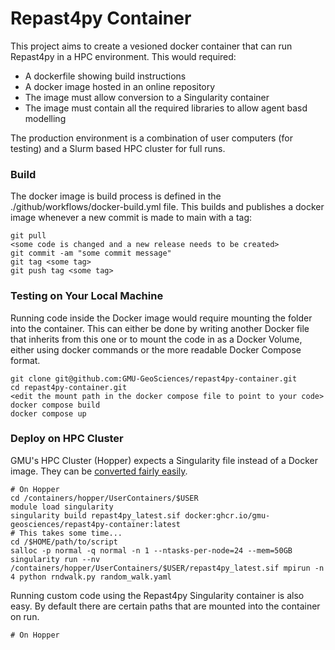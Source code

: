 # Repast4py Container
This project aims to create a vesioned docker container that can run Repast4py in a HPC environment. This would required:

  - A dockerfile showing build instructions
  - A docker image hosted in an online repository
  - The image must allow conversion to a Singularity container
  - The image must contain all the required libraries to allow agent basd modelling

The production environment is a combination of user computers (for testing) and a Slurm based HPC cluster for full runs.

### Build
The docker image is build process is defined in the ./github/workflows/docker-build.yml file. This builds and publishes a docker image whenever a new commit is made to main with a tag:

```
git pull
<some code is changed and a new release needs to be created>
git commit -am "some commit message"
git tag <some tag>
git push tag <some tag>
```
### Testing on Your Local Machine
Running code inside the Docker image would require mounting the folder into the container. This can either be done by writing another Docker file that inherits from this one or to mount the code in as a Docker Volume, either using docker commands or the more readable Docker Compose format.

```
git clone git@github.com:GMU-GeoSciences/repast4py-container.git
cd repast4py-container.git
<edit the mount path in the docker compose file to point to your code>
docker compose build
docker compose up
```

### Deploy on HPC Cluster

GMU's HPC Cluster (Hopper) expects a Singularity file instead of a Docker image. They can be [converted fairly easily](https://wiki.orc.gmu.edu/mkdocs/Containerized_jobs_on_Hopper/#building-your-own-containers). 

```
# On Hopper
cd /containers/hopper/UserContainers/$USER
module load singularity
singularity build repast4py_latest.sif docker:ghcr.io/gmu-geosciences/repast4py-container:latest
# This takes some time...
cd /$HOME/path/to/script
salloc -p normal -q normal -n 1 --ntasks-per-node=24 --mem=50GB
singularity run --nv /containers/hopper/UserContainers/$USER/repast4py_latest.sif mpirun -n 4 python rndwalk.py random_walk.yaml
```

Running custom code using the Repast4py Singularity container is also easy. By default there are certain paths that are mounted into the container on run. 

```
# On Hopper

```

